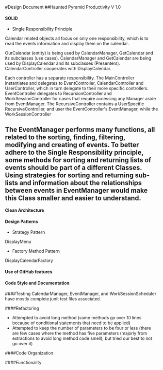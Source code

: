 #Design Document
##Haunted Pyramid Productivity V 1.0

#### SOLID

- Single Responsibility Principle

Calendar related objects all focus on only one responsibility, which is to read the events information and
display them on the calendar. 

OurCalendar (entity) is being used by CalendarManager, GetCalendar and its subclasses (use cases).
CalendarManager and GetCalendar are being used by DisplayCalendar and its subclasses (Presenters).
CalendarController cooperates with DisplayCalendar.

Each controller has a separate responsibility. The MainController instantiates and delegates to EventController, CalendarController
and UserController, which in turn delegate to their more specific controllers. EventController delegates to RecursionController
and WorkSessionController for cases that require accessing any Manager aside from EventManager. 
The RecursiveController contains a UserSpecific RecursiveController, and user the EventController's EventManager, 
while the WorkSessionController 

The EventManager performs many functions, all related to the sorting, finding, filtering, modifying and creating of events. 
To better adhere to the Single Responsibility principle, some methods for sorting and returning lists of events should be 
part of a different Classes. Using strategies for sorting and returning sub-lists and information about the relationships
between events in EventManager would make this Class smaller and easier to understand.
- 



#### Clean Architecture

#### Design Patterns

- Strategy Pattern

DisplayMenu

- Factory Method Pattern

DisplayCalendarFactory

#### Use of GitHub features

#### Code Style and Documentation

####Testing
CalendarManager, EventManager, and WorkSessionScheduler have mostly complete junit test files associated. 

####Refactoring

- Attempted to avoid long method (some methods go over 10 lines because of conditional statements 
that need to be applied)
- Attempted to keep the number of parameters to be four or less (there are few cases where the method 
has five parameters (majorly from extractions to avoid long method code smell), but tried our best to not go over it)

####Code Organization

####Functionality

